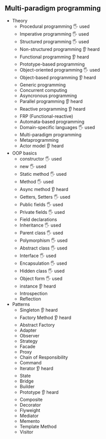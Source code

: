 ## Multi-paradigm programming

- Theory
  - Procedural programming 🖐️ used
  - Imperative programming 🖐️ used
  - Structured programming 🖐️ used
  - Non-structured programming 👂 heard
  - Functional programming 👂 heard
  - Prototype-based programming
  - Object-oriented programming 🖐️ used
  - Object-based programming  👂 heard
  - Generic programming
  - Concurrent computing
  - Asyncronous programming
  - Parallel programming 👂 heard
  - Reactive programming 👂 heard
  - FRP (Functional-reactive)
  - Automata-based programming
  - Domain-specific languages 🖐️ used
  - Multi-paradigm programming
  - Metaprogramming
  - Actor model 👂 heard
- OOP basics
  - constructor 🖐️ used
  - new 🖐️ used
  - Static method 🖐️ used
  - Method 🖐️ used
  - Async method 👂 heard
  - Getters, Setters 🖐️ used
  - Public fields 🖐️ used
  - Private fields 🖐️ used 
  - Field declarations 
  - Inheritance 🖐️ used
  - Parent class 🖐️ used
  - Polymorphism 🖐️ used
  - Abstract class 🖐️ used
  - Interface 🖐️ used
  - Encapsulation 🖐️ used
  - Hidden class 🖐️ used
  - Object form 🖐️ used
  - instance 👂 heard
  - Introspection
  - Reflection
- Patterns
  - Singleton 👂 heard
  - Factory Method  👂 heard
  - Abstract Factory
  - Adapter
  - Observer
  - Strategy
  - Facade
  - Proxy
  - Chain of Responsibility
  - Command
  - Iterator 👂 heard
  - State
  - Bridge
  - Builder
  - Prototype 👂 heard
  - Composite
  - Decorator
  - Flyweight
  - Mediator
  - Memento
  - Template Method
  - Visitor
